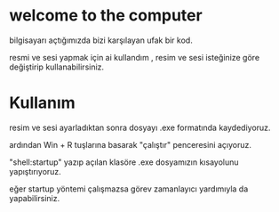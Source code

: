 # welcome to the computer
bilgisayarı açtığımızda bizi karşılayan ufak bir kod.

resmi ve sesi yapmak için ai kullandım , resim ve sesi isteğinize göre değiştirip kullanabilirsiniz.

# Kullanım
resim ve sesi ayarladıktan sonra dosyayı .exe formatında kaydediyoruz.

ardından Win + R tuşlarına basarak "çalıştır" penceresini açıyoruz.

"shell:startup" yazıp açılan klasöre .exe dosyamızın kısayolunu yapıştırıyoruz.


eğer startup yöntemi çalışmazsa görev zamanlayıcı yardımıyla da yapabilirsiniz.
